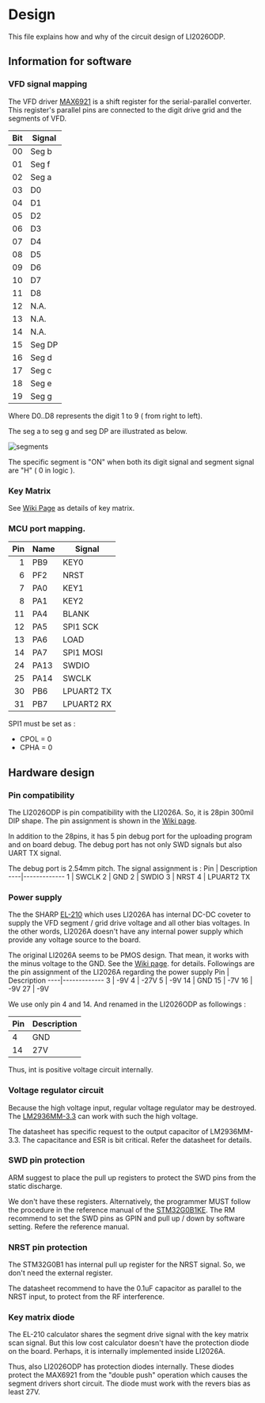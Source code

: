 # Design 
This file explains how and why of the circuit design of LI2026ODP.

## Information for software
### VFD signal mapping
The VFD driver [MAX6921](https://www.maximintegrated.com/en/products/power/display-power-control/MAX6921.html) is a shift register for the serial-parallel converter. This register's parallel pins are connected to the digit drive grid and the segments of VFD. 

Bit | Signal
----|-------------
00  | Seg b
01  | Seg f
02  | Seg a
03  | D0
04  | D1
05  | D2
06  | D3
07  | D4
08  | D5
09  | D6
10  | D7
11  | D8
12  | N.A.
13  | N.A.
14  | N.A.
15  | Seg DP
16  | Seg d
17  | Seg c
18  | Seg e
19  | Seg g

Where D0..D8 represents the digit 1 to 9 ( from right to left). 

The seg a to seg g and seg DP are illustrated as below. 

![segments](https://user-images.githubusercontent.com/26223147/140596731-c114274a-8d59-4f17-8a82-a02779a39ff3.png)

The specific segment is "ON" when both its digit signal and segment signal are "H" ( 0 in logic ).

### Key Matrix
See [Wiki Page](https://github.com/suikan4github/LI2026ODP/wiki/KeyMatrix) as details of key matrix. 

### MCU port mapping. 
Pin  | Name | Signal
----:|------|------
 1   | PB9  | KEY0 
 6   | PF2  | NRST
 7   | PA0  | KEY1
 8   | PA1  | KEY2
11   | PA4  | BLANK
12   | PA5  | SPI1 SCK
13   | PA6  | LOAD
14   | PA7  | SPI1 MOSI
24   | PA13 | SWDIO
25   | PA14 | SWCLK
30   | PB6  | LPUART2 TX
31   | PB7  | LPUART2 RX

SPI1 must be set as :
- CPOL = 0
- CPHA = 0

## Hardware design
### Pin compatibility
The LI2026ODP is pin compatibility with the LI2026A. So, it is 28pin 300mil DIP shape. The pin assignment is shown in the [Wiki page](https://github.com/suikan4github/LI2026ODP/wiki/LI2026A).

In addition to the 28pins, it has 5 pin debug port for the uploading program and on board debug. The debug port has not only SWD signals but also UART TX signal. 

The debug port is 2.54mm pitch. The signal assignment is :
Pin | Description
----|-------------
1   | SWCLK
2   | GND
2   | SWDIO
3   | NRST
4   | LPUART2 TX

### Power supply
The the SHARP [EL-210](https://vintage-technology.club/pages/calculators/sharp/sharpel210.htm) which uses LI2026A has internal DC-DC coveter to supply the VFD segment / grid drive voltage and all other bias voltages. In the other words, LI2026A doesn't have any internal power supply which provide any voltage source to the board. 

The original LI2026A seems to be PMOS design. That mean, it works with the minus voltage to the GND. See the [Wiki page](https://github.com/suikan4github/LI2026ODP/wiki/LI2026A). for details. Followings are the pin assignment of the LI2026A regarding the power supply 
Pin | Description
----|-------------
3   | -9V
4   | -27V
5   | -9V
14  | GND
15  | -7V
16  | -9V
27  | -9V

We use only pin 4 and 14. And renamed in the LI2026ODP as followings : 

Pin | Description
----|-------------
4   | GND
14  | 27V

Thus, int is positive voltage circuit internally. 

### Voltage regulator circuit
Because the high voltage input, regular voltage regulator may be destroyed. The [LM2936MM-3.3](https://www.ti.com/store/ti/en/p/product/?p=LM2936MM-3.3/NOPB) can work with such the high voltage. 

The datasheet has specific request to the output capacitor of LM2936MM-3.3. The capacitance and ESR is bit critical. Refer the datasheet for details. 

### SWD pin protection
ARM suggest to place the pull up registers to protect the SWD pins from the static discharge. 

We don't have these registers. Alternatively, the programmer MUST follow the procedure in the reference manual of the [STM32G0B1KE](https://www.st.com/en/microcontrollers-microprocessors/stm32g0b1ke.html). The RM recommend to set the SWD pins as GPIN and pull up / down by software setting. Refere the reference manual. 

### NRST pin protection
The STM32G0B1 has internal pull up register for the NRST signal. So, we don't need the external register. 

The datasheet recommend to have the 0.1uF capacitor as parallel to the NRST input, to protect from the RF interference. 

### Key matrix diode
The EL-210 calculator shares the segment drive signal with the key matrix scan signal. But this low cost calculator doesn't have the protection diode on the board. Perhaps, it is internally implemented inside LI2026A. 

Thus, also LI2026ODP has protection diodes internally. These diodes protect the MAX6921 from the "double push" operation which causes the segment drivers short circuit.  The diode must work with the revers bias as least  27V. 

